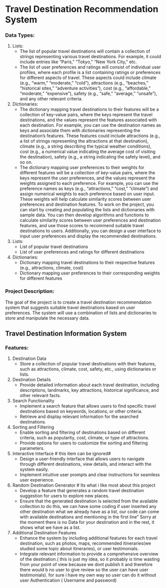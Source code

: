 # Travel Destination Recommendation System
### Data Types:
1. Lists:
   - The list of popular travel destinations will contain a collection of strings representing various travel destinations. For example, it could include entries like “Paris,” “Tokyo,” “New York City,” etc.
   - The list of user preferences and ratings will consist of individual user profiles, where each profile is a list containing ratings or preferences for different aspects of travel. These aspects could include climate (e.g., “warm,” “moderate,” “cold”), attractions (e.g., “beaches,” “historical sites,” “adventure activities”), cost (e.g., “affordable,” “moderate,” “expensive”), safety (e.g., “safe,” “average,” “unsafe”), and any other relevant criteria.
2. Dictionaries:
   - The dictionary mapping travel destinations to their features will be a collection of key-value pairs, where the keys represent the travel destinations, and the values represent the features associated with each destination. For example, you can use the destination names as keys and associate them with dictionaries representing the destination’s features. These features could include attractions (e.g., a list of strings representing the attractions at that destination), climate (e.g., a string describing the typical weather conditions), cost (e.g., a numerical value indicating the average cost of visiting the destination), safety (e.g., a string indicating the safety level), and so on.
   - The dictionary mapping user preferences to their weights for different features will be a collection of key-value pairs, where the keys represent the user preferences, and the values represent the weights assigned to each preference. For example, you can use the preference names as keys (e.g., “attractions,” “cost,” “climate”) and assign numerical weights to each preference based on user input. These weights will help calculate similarity scores between user preferences and destination features.
To work on the project, you can start by creating and populating the lists and dictionaries with sample data. You can then develop algorithms and functions to calculate similarity scores between user preferences and destination features, and use those scores to recommend suitable travel destinations to users. Additionally, you can design a user interface to input user preferences and display the recommended destinations.
1. Lists:
   - List of popular travel destinations
   - List of user preferences and ratings for different destinations
2. Dictionaries:
   - Dictionary mapping travel destinations to their respective features (e.g., attractions, climate, cost)
   - Dictionary mapping user preferences to their corresponding weights for different features
### Project Description:
The goal of the project is to create a travel destination recommendation system that suggests suitable travel destinations based on user preferences. The system will use a combination of lists and dictionaries to store and manipulate the necessary data.
## Travel Destination Information System
### Features:
1. Destination Data
   - Store a collection of popular travel destinations with their features, such as attractions, climate, cost, safety, etc., using dictionaries or lists.
2. Destination Details
   - Provide detailed information about each travel destination, including descriptions, landmarks, key attractions, historical significance, and other relevant facts.
3. Search Functionality
   - Implement a search feature that allows users to find specific travel destinations based on keywords, locations, or other criteria.
   - Retrieve and display relevant information for the searched destinations.
4. Sorting and Filtering
   - Enable sorting and filtering of destinations based on different criteria, such as popularity, cost, climate, or type of attractions.
   - Provide options for users to customize the sorting and filtering parameters.
5. Interactive Interface # this item can be ignored#
   - Design a user-friendly interface that allows users to navigate through different destinations, view details, and interact with the system easily.
   - Implement intuitive user prompts and clear instructions for seamless user experience.
6. Random Destination Generator # Its what i like most about this project
   - Develop a feature that generates a random travel destination suggestion for users to explore new places.
   - Ensure that the generated destination is selected from the available collection.to do this, we can have some coding if user inserted any other destination what we already have as a list, our code can come with available destinations and mentioning in the first line” Sorry at the moment there is no Data for your destination and in the rest, it shows what we have as a list.
7. Additional Destination Features
   - Enhance the system by including additional features for each travel destination, such as photos, maps, recommended itineraries(we studied some topic about itineraries), or user testimonials.
   - Integrate relevant information to provide a comprehensive overview of the destination.(
 this is just my idea, so it probably is time wasting from your point of view because we dont publish it and therefore there would b no user to give review so the user  can have user testimonials). for sure i have my own way so user can do it without user Authentication ( Username and password)